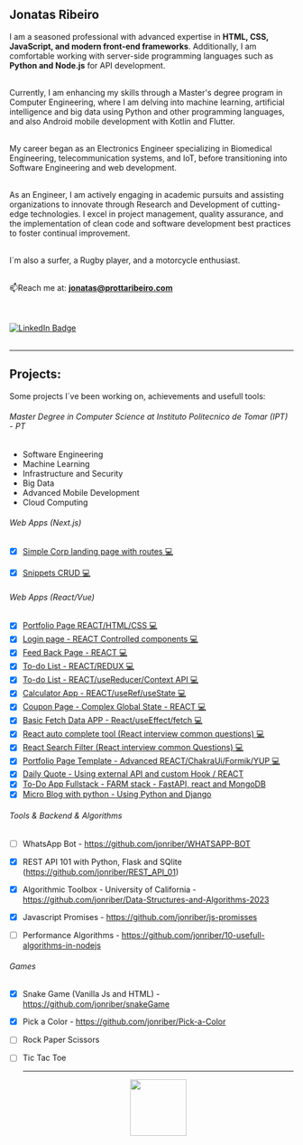 ## **Jonatas Ribeiro**

I am a seasoned professional with advanced expertise in **HTML, CSS, JavaScript, and modern front-end frameworks**. Additionally, I am comfortable working with server-side programming languages such as **Python and Node.js** for API development. 
<br/>
<br/>

Currently, I am enhancing my skills through a Master's degree program in Computer Engineering, where I am delving into machine learning, artificial intelligence and big data using Python and other programming languages, and also Android mobile development with Kotlin and Flutter. 
<br/>
<br/>

My career began as an Electronics Engineer specializing in Biomedical Engineering, telecommunication systems, and IoT, before transitioning into Software Engineering and web development. 
<br/>
<br/>

As an Engineer, I am actively engaging in academic pursuits and assisting organizations to innovate through Research and Development of cutting-edge technologies. I excel in project management, quality assurance, and the implementation of clean code and software development best practices to foster continual improvement.
<br/>
<br/>

I´m also a surfer, a Rugby player, and a motorcycle enthusiast.
<br/>
<br/>

📫Reach me at: <b>jonatas@prottaribeiro.com</b>
<br/>
<br/>

<br/>
<div id="badges" align="start">
  <a href="https://www.linkedin.com/in/jonatas-ribeiro/">
    <img src="https://img.shields.io/badge/LinkedIn-blue?style=for-the-badge&logo=linkedin&logoColor=white" alt="LinkedIn Badge"/>
  </a>
<div/>
<br/>

---

## Projects:
Some projects I´ve been working on, achievements and usefull tools:

###### Master Degree in Computer Science at Instituto Politecnico de Tomar (IPT) - PT
* Software Engineering
* Machine Learning
* Infrastructure and Security
* Big Data
* Advanced Mobile Development
* Cloud Computing

###### Web Apps (Next.js)
- [X] <a href="https://github.com/jonriber/next-js-udemy-course">Simple Corp landing page with routes 💻</a> 
- [X] <a href="https://github.com/jonriber/next-crud-snippets">Snippets CRUD 💻</a>

      
###### Web Apps (React/Vue)
- [X] <a href="https://prottaribeiro.com">Portfolio Page REACT/HTML/CSS 💻</a> 
- [X] <a href="https://jonriber.github.io/META-REACT-BASICS-2023/">Login page - REACT Controlled components 💻</a>
- [X] <a href="https://jonriber.github.io/feed-back-page/">Feed Back Page - REACT 💻</a>
- [X] <a href="https://github.com/jonriber/toDoapp-redux-example">To-do List - REACT/REDUX 💻</a>
- [X] <a href="https://jonriber.github.io/to-do-list-app/">To-do List - REACT/useReducer/Context API 💻</a>
- [X] <a href="https://jonriber.github.io/simple-calculator-app/">Calculator App - REACT/useRef/useState 💻</a>
- [X] <a href="https://jonriber.github.io/react-complex-state/">Coupon Page - Complex Global State - REACT 💻</a>
- [X] <a href="https://jonriber.github.io/basic-fetch-data/">Basic Fetch Data APP - React/useEffect/fetch 💻</a>
- [X]  <a href="https://github.com/jonriber/React-Auto-complete">React auto complete tool (React interview common questions) 💻</a>
- [X]  <a href="https://github.com/jonriber/REACT---SEARCH-FILTER">React Search Filter (React interview common Questions) 💻</a>
- [X] <a href="https://jonriber.github.io/advanced-react-portfolio/">Portfolio Page Template - Advanced REACT/ChakraUi/Formik/YUP 💻</a> 
- [X] <a href="https://jonriber.github.io/randomQuotes-2023/">Daily Quote - Using external API and custom Hook / REACT </a>
- [X] <a href="https://github.com/jonriber/to-do-list-full-stack-FARM">To-Do App Fullstack - FARM stack - FastAPI, react and MongoDB </a>
- [X] <a href="https://github.com/jonriber/jonatas_personal_blog_project">Micro Blog with python - Using Python and Django </a>

###### Tools & Backend & Algorithms
- [ ] WhatsApp Bot - https://github.com/jonriber/WHATSAPP-BOT
- [X] REST API 101 with Python, Flask and SQlite (https://github.com/jonriber/REST_API_01)
- [X] Algorithmic Toolbox - University of California - https://github.com/jonriber/Data-Structures-and-Algorithms-2023
- [X] Javascript Promises - https://github.com/jonriber/js-promisses
- [ ] Performance Algorithms - https://github.com/jonriber/10-usefull-algorithms-in-nodejs


###### Games
- [X] Snake Game (Vanilla Js and HTML) - https://github.com/jonriber/snakeGame
- [X] Pick a Color - https://github.com/jonriber/Pick-a-Color
- [ ] Rock Paper Scissors
- [ ] Tic Tac Toe 

  ---

  <div align="center">
        <img src="https://media.giphy.com/media/fwbZnTftCXVocKzfxR/giphy.gif" width="100" height="100" />
  </div>


